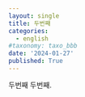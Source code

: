 ```yaml
---
layout: single
title: 두번째
categories:
  - english
#taxonomy: taxo_bbb
date: '2024-01-27'
published: True
---
```

두번째 두번째.
